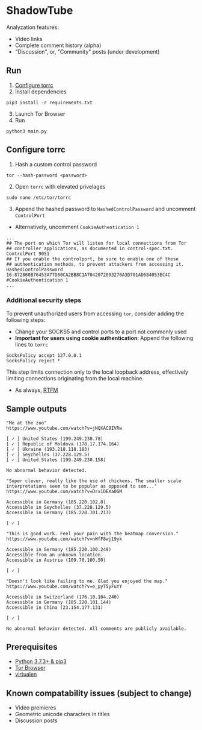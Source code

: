# ShadowTube
Analyzation features:
 - Video links
 - Complete comment history (alpha)
 - "Discussion", or, "Community" posts (under development)
## Run
1. [Configure torrc](#configure-torrc)
2. Install dependencies
```
pip3 install -r requirements.txt
```
3. Launch Tor Browser
5. Run
```
python3 main.py
```
## Configure torrc
1. Hash a custom control password
```
tor --hash-password <password>
```
2. Open `torrc` with elevated privelages
```
sudo nano /etc/tor/torrc
```
3. Append the hashed password to `HashedControlPassword` and uncomment `ControlPort`
- Alternatively, uncomment `CookieAuthentication 1`
```
...
## The port on which Tor will listen for local connections from Tor
## controller applications, as documented in control-spec.txt.
ControlPort 9051
## If you enable the controlport, be sure to enable one of these
## authentication methods, to prevent attackers from accessing it.
HashedControlPassword 16:872860B76453A77D60CA2BB8C1A7042072093276A3D701AD684053EC4C
#CookieAuthentication 1
...
```
### Additional security steps
To prevent unauthorized users from accessing `tor`, consider adding the following steps:
- Change your SOCKS5 and control ports to a port not commonly used
- **Important for users using cookie authentication**: Append the following lines to `torrc`
```
SocksPolicy accept 127.0.0.1
SocksPolicy reject *
```
This step limits connection only to the local loopback address, effectively limiting connections originating from the local machine.
- As always, [RTFM](https://tor.void.gr/docs/tor-manual.html.en)
## Sample outputs
```
"Me at the zoo"
https://www.youtube.com/watch?v=jNQXAC9IVRw

[ ✓ ] United States (199.249.230.78)
[ ✓ ] Republic of Moldova (178.17.174.164)
[ ✓ ] Ukraine (193.218.118.183)
[ ✓ ] Seychelles (37.228.129.5)
[ ✓ ] United States (199.249.230.158)

No abnormal behavior detected.
```
```
"Super clever, really like the use of chickens. The smaller scale interpretations seem to be popular as opposed to som..."
https://www.youtube.com/watch?v=Drx1DEXa0GM

Accessible in Germany (185.220.102.8)
Accessible in Seychelles (37.228.129.5)
Accessible in Germany (185.220.101.213)

[ ✓ ]

"This is good work. Feel your pain with the beatmap conversion."
https://www.youtube.com/watch?v=nWfF8wj19yk

Accessible in Germany (185.220.100.249)
Accessible from an unknown location.
Accessible in Austria (109.70.100.50)

[ ✓ ]

"Doesn't look like failing to me. Glad you enjoyed the map."
https://www.youtube.com/watch?v=e_pyT5yFuYY

Accessible in Switzerland (176.10.104.240)
Accessible in Germany (185.220.101.144)
Accessible in China (23.154.177.131)

[ ✓ ]

No abnormal behavior detected. All comments are publicly available.
```
## Prerequisites
 - [Python 3.7.3+ & pip3](https://www.python.org/downloads/)
 - [Tor Browser](https://www.torproject.org/)
 - [virtualen](https://pypi.org/project/virtualenv/)
## Known compatability issues (subject to change)
 - Video premieres
 - Geometric unicode characters in titles
 - Discussion posts
